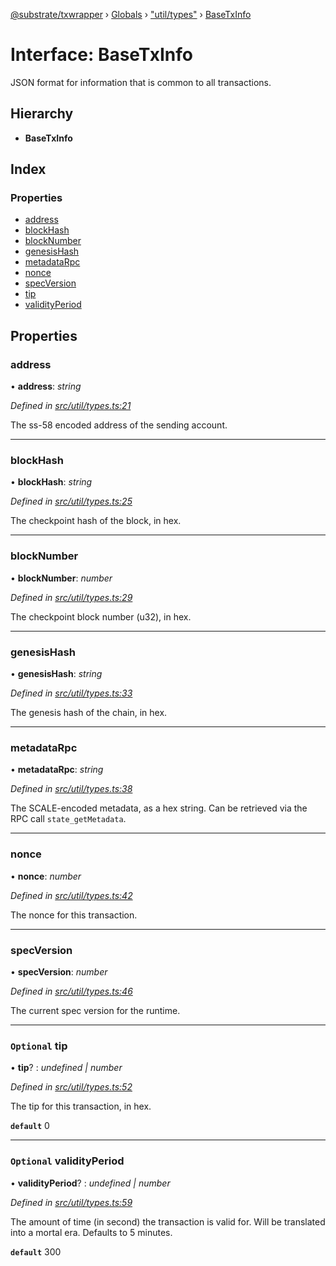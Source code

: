 [@substrate/txwrapper](../README.md) › [Globals](../globals.md) › ["util/types"](../modules/_util_types_.md) › [BaseTxInfo](_util_types_.basetxinfo.md)

# Interface: BaseTxInfo

JSON format for information that is common to all transactions.

## Hierarchy

* **BaseTxInfo**

## Index

### Properties

* [address](_util_types_.basetxinfo.md#address)
* [blockHash](_util_types_.basetxinfo.md#blockhash)
* [blockNumber](_util_types_.basetxinfo.md#blocknumber)
* [genesisHash](_util_types_.basetxinfo.md#genesishash)
* [metadataRpc](_util_types_.basetxinfo.md#metadatarpc)
* [nonce](_util_types_.basetxinfo.md#nonce)
* [specVersion](_util_types_.basetxinfo.md#specversion)
* [tip](_util_types_.basetxinfo.md#optional-tip)
* [validityPeriod](_util_types_.basetxinfo.md#optional-validityperiod)

## Properties

###  address

• **address**: *string*

*Defined in [src/util/types.ts:21](https://github.com/paritytech/txwrapper/blob/123d47d/src/util/types.ts#L21)*

The ss-58 encoded address of the sending account.

___

###  blockHash

• **blockHash**: *string*

*Defined in [src/util/types.ts:25](https://github.com/paritytech/txwrapper/blob/123d47d/src/util/types.ts#L25)*

The checkpoint hash of the block, in hex.

___

###  blockNumber

• **blockNumber**: *number*

*Defined in [src/util/types.ts:29](https://github.com/paritytech/txwrapper/blob/123d47d/src/util/types.ts#L29)*

The checkpoint block number (u32), in hex.

___

###  genesisHash

• **genesisHash**: *string*

*Defined in [src/util/types.ts:33](https://github.com/paritytech/txwrapper/blob/123d47d/src/util/types.ts#L33)*

The genesis hash of the chain, in hex.

___

###  metadataRpc

• **metadataRpc**: *string*

*Defined in [src/util/types.ts:38](https://github.com/paritytech/txwrapper/blob/123d47d/src/util/types.ts#L38)*

The SCALE-encoded metadata, as a hex string. Can be retrieved via the RPC
call `state_getMetadata`.

___

###  nonce

• **nonce**: *number*

*Defined in [src/util/types.ts:42](https://github.com/paritytech/txwrapper/blob/123d47d/src/util/types.ts#L42)*

The nonce for this transaction.

___

###  specVersion

• **specVersion**: *number*

*Defined in [src/util/types.ts:46](https://github.com/paritytech/txwrapper/blob/123d47d/src/util/types.ts#L46)*

The current spec version for the runtime.

___

### `Optional` tip

• **tip**? : *undefined | number*

*Defined in [src/util/types.ts:52](https://github.com/paritytech/txwrapper/blob/123d47d/src/util/types.ts#L52)*

The tip for this transaction, in hex.

**`default`** 0

___

### `Optional` validityPeriod

• **validityPeriod**? : *undefined | number*

*Defined in [src/util/types.ts:59](https://github.com/paritytech/txwrapper/blob/123d47d/src/util/types.ts#L59)*

The amount of time (in second) the transaction is valid for. Will be
translated into a mortal era. Defaults to 5 minutes.

**`default`** 300
